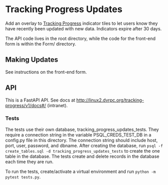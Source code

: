 # Tracking Progress Updates

Add an overlay to [Tracking Progress](https://github.com/dvrpc/TrackingProgress) indicator tiles to let users know they have recently been updated with new data. Indicators expire after 30 days.

The API code lives in the root directory, while the code for the front-end form is within the Form/ directory.

## Making Updates

See instructions on the front-end form.

## API

This is a FastAPI API. See docs at http://linux2.dvrpc.org/tracking-progress/v1/docs#/ (intranet).

### Tests

The tests use their own database, tracking_progress_updates_tests. They require a connection string in the variable PSQL_CREDS_TEST_DB in a config.py file in this directory. The connection string should include host, port, user, password, and dbname. After creating the database, run `psql -f create_tables.sql -d tracking_progress_updates_tests` to create the one table in the database. The tests create and delete records in the database each time they are run.

To run the tests, create/activate a virtual environment and run `python -m pytest tests.py`.
